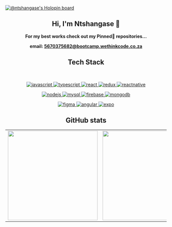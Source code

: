   [![@ntshangase's Holopin board](https://holopin.me/ntshangase)](https://holopin.io/@ntshangase)




<div align="center">
<h2> Hi, I'm Ntshangase 👋</h2>

  
  **For my best works check out my Pinned📌 repositories...**
  
  **email: 5670375682@bootcamp.wethinkcode.co.za**

</div>

<div align="center">

## Tech Stack
<br />
<p align="center">
  <a href="https://developer.mozilla.org/en-US/docs/Web/JavaScript" target="_blank"> 
    <img src="https://img.shields.io/badge/Javascript-F7DF1E.svg?style=for-the-badge&logo=javascript&logoColor=black"
      alt="javascript"/> 
  </a>
  <a href="https://www.typescriptlang.org/" target="_blank"> 
    <img src="https://img.shields.io/badge/typescript-3178C6.svg?style=for-the-badge&logo=typescript&logoColor=white"
      alt="typescript"/>
  </a>
  <a href="https://reactjs.org/" target="_blank"> 
    <img src="https://img.shields.io/badge/reactjs-61DAFB.svg?style=for-the-badge&logo=react&logoColor=black"
      alt="react"/> 
  <a href="https://redux.js.org" target="_blank"> 
    <img src="https://img.shields.io/badge/redux-764ABC.svg?style=for-the-badge&logo=redux&logoColor=white" alt="redux"/> 
  </a> 
      </a>
    <a href="https://reactnative.dev/" target="_blank"> 
    <img src="https://img.shields.io/badge/react_native-111827.svg?style=for-the-badge&logo=react&logoColor=61DAFB" alt="reactnative"/> 
  </a> 
</p>

<p align="center">
  <a href="https://nodejs.org" target="_blank"> 
    <img src="https://img.shields.io/badge/node.js-339933.svg?style=for-the-badge&logo=nodedotjs&logoColor=white"
      alt="nodejs"/> 
  </a>
  <a href="https://www.mysql.com/" target="_blank">
    <img src="https://img.shields.io/badge/mysql-%2300f.svg?style=for-the-badge&logo=mysql&logoColor=white"
      alt="mysql" />
  </a>
  <a href="https://firebase.google.com" target="_blank"> 
    <img src="https://img.shields.io/badge/Firebase-039BE5?style=for-the-badge&logo=Firebase&logoColor=yellow"
      alt="firebase"/> 
  </a>
  <a href="https://www.mongodb.com/" target="_blank"> 
    <img src="https://img.shields.io/badge/mongodb-47A248.svg?style=for-the-badge&logo=mongodb&logoColor=white"
      alt="mongodb"/> 
  </a>
 </p>
  <p align="center">
    <a href="https://www.figma.com/" target="_blank"> 
      <img src="https://img.shields.io/badge/figma-%23F24E1E.svg?style=for-the-badge&logo=figma&logoColor=white"
        alt="figma"/> 
    </a>
    <a href="https://www.angular.com/" target="_blank"> 
      <img src="https://img.shields.io/badge/angular-%23DD0031.svg?style=for-the-badge&logo=angular&logoColor=white"
        alt="angular"/> 
    </a>
    <a href="https://www.expo.com/" target="_blank"> 
      <img src="https://img.shields.io/badge/expo-1C1E24?style=for-the-badge&logo=expo&logoColor=#D04A37"
        alt="expo"/> 
    </a>
  </p>
  
  ## GitHub stats
  
  <table align="center">
  <tr>
    <td>
      <img height=280px src="https://github-readme-stats.vercel.app/api?username=ntshangase&show_icons=true&theme=radical" />
    </td>
    <td>
        <img height=280px src="https://streak-stats.demolab.com?user=ntshangase&theme=radical&border_radius=4.8&date_format=j%20M%5B%20Y%5D"/>
    </td>
  </tr>
</table>

<!---
Ntshangase/Ntshangase is a ✨ special ✨ repository because its `README.md` (this file) appears on your GitHub profile.
You can click the Preview link to take a look at your changes.
--->
